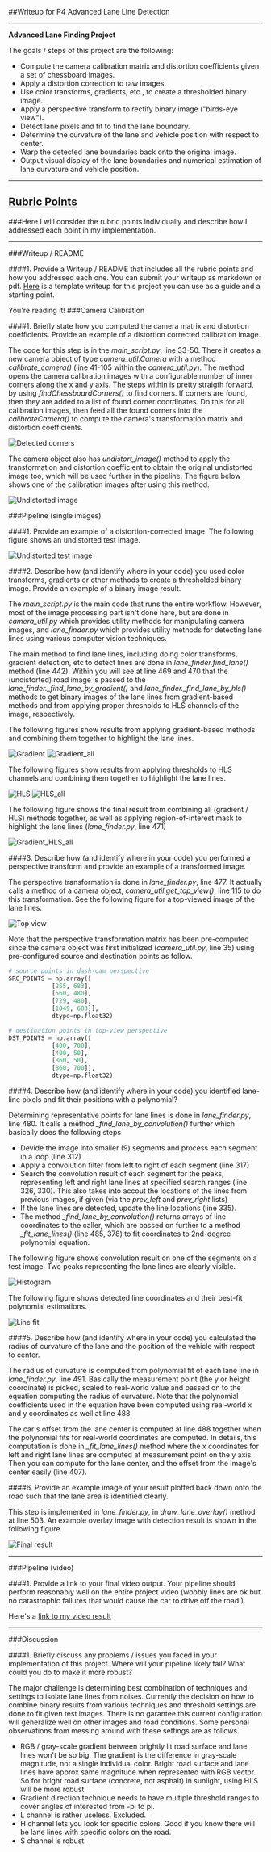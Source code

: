 ##Writeup for P4 Advanced Lane Line Detection

---

**Advanced Lane Finding Project**

The goals / steps of this project are the following:

* Compute the camera calibration matrix and distortion coefficients given a set of chessboard images.
* Apply a distortion correction to raw images.
* Use color transforms, gradients, etc., to create a thresholded binary image.
* Apply a perspective transform to rectify binary image ("birds-eye view").
* Detect lane pixels and fit to find the lane boundary.
* Determine the curvature of the lane and vehicle position with respect to center.
* Warp the detected lane boundaries back onto the original image.
* Output visual display of the lane boundaries and numerical estimation of lane curvature and vehicle position.

---

## [Rubric Points](https://review.udacity.com/#!/rubrics/571/view)
###Here I will consider the rubric points individually and describe how I addressed each point in my implementation.  

---
###Writeup / README

####1. Provide a Writeup / README that includes all the rubric points and how you addressed each one.  You can submit your writeup as markdown or pdf.  [Here](https://github.com/udacity/CarND-Advanced-Lane-Lines/blob/master/writeup_template.md) is a template writeup for this project you can use as a guide and a starting point.  

You're reading it!
###Camera Calibration

####1. Briefly state how you computed the camera matrix and distortion coefficients. Provide an example of a distortion corrected calibration image.

The code for this step is in the *main_script.py*, line 33-50. There it creates a new camera object of type *camera_util.Camera* with a method *calibrate_camera()* (line 41-105 within the *camera_util.py*). The method opens the camera calibration images with a configurable number of inner corners along the x and y axis. The steps within is pretty straigth forward, by using *findChessboardCorners()* to find corners. If corners are found, then they are added to a list of found corner coordinates. Do this for all calibration images, then feed all the found corners into the *calibrateCamera()* to compute the camera's transformation matrix and distortion coefficients.

![Detected corners](output_images/1_camera_cal_corners.jpg)

The camera object also has *undistort_image()* method to apply the transformation and distortion coefficient to obtain the original undistorted image too, which will be used further in the pipeline. The figure below shows one of the calibration images after using this method.

![Undistorted image](output_images/1_camera_cal_corrected.png)

###Pipeline (single images)

####1. Provide an example of a distortion-corrected image.
The following figure shows an undistorted test image.

![Undistorted test image](output_images/figure_1_undistorted.png)

####2. Describe how (and identify where in your code) you used color transforms, gradients or other methods to create a thresholded binary image.  Provide an example of a binary image result.

The *main_script.py* is the main code that runs the entire workflow. However, most of the image processing part isn't done here, but are done in *camera_util.py* which provides utility methods for manipulating camera images, and *lane_finder.py* which provides utility methods for detecting lane lines using various computer vision techniques.

The main method to find lane lines, including doing color transforms, gradient detection, etc to detect lines are done in *lane_finder.find_lane()* method (line 442). Within you will see at line 469 and 470 that the (undistorted) road image is passed to the *lane_finder._find_lane_by_gradient()* and *lane_finder._find_lane_by_hls()* methods to get binary images of the lane lines from gradient-based methods and from applying proper thresholds to HLS channels of the image, respectively.

The following figures show results from applying gradient-based methods and combining them together to highlight the lane lines.

![Gradient](output_images/figure_1.png)
![Gradient_all](output_images/figure_2.png)

The following figures show results from applying thresholds to HLS channels and combining them together to highlight the lane lines.

![HLS](output_images/figure_3.png)
![HLS_all](output_images/figure_4.png)

The following figure shows the final result from combining all (gradient / HLS) methods together, as well as applying region-of-interest mask to highlight the lane lines (*lane_finder.py*, line 471)

![Gradient_HLS_all](output_images/figure_5.png)

####3. Describe how (and identify where in your code) you performed a perspective transform and provide an example of a transformed image.

The perspective transformation is done in *lane_finder.py*, line 477. It actually calls a method of a camera object, *camera_util.get_top_view()*, line 115 to do this transformation. See the following figure for a top-viewed image of the lane lines.

![Top view](output_images/figure_6.png)

Note that the perspective transformation matrix has been pre-computed since the camera object was first initialized (*camera_util.py*, line 35) using pre-configured source and destination points as follow.

```python
# source points in dash-cam perspective
SRC_POINTS = np.array([
            [265, 683],
            [560, 480],
            [729, 480],
            [1049, 683]],
            dtype=np.float32)

# destination points in top-view perspective
DST_POINTS = np.array([
            [400, 700],
            [400, 50],
            [860, 50],
            [860, 700]],
            dtype=np.float32)
```

####4. Describe how (and identify where in your code) you identified lane-line pixels and fit their positions with a polynomial?

Determining representative points for lane lines is done in *lane_finder.py*, line 480. It calls a method *_find_lane_by_convolution()* further which basically does the following steps

- Devide the image into smaller (9) segments and process each segment in a loop (line 312)
- Apply a convolution filter from left to right of each segment (line 317)
- Search the convolution result of each segment for the peaks, representing left and right lane lines at specified search ranges (line 326, 330). This also takes into accout the locations of the lines from previous images, if given (via the *prev_left* and *prev_right* lists)
- If the lane lines are detected, update the line locations (line 335).
- The method *_find_lane_by_convolution()* returns arrays of line coordinates to the caller, which are passed on further to a method *_fit_lane_lines()* (line 485, 378) to fit coordinates to 2nd-degree polynomial equation.

The following figure shows convolution result on one of the segments on a test image. Two peaks representing the lane lines are clearly visible.

![Histogram](output_images/figure_7.png)

The following figure shows detected line coordinates and their best-fit polynomial estimations.

![Line fit](output_images/figure_9.png)

####5. Describe how (and identify where in your code) you calculated the radius of curvature of the lane and the position of the vehicle with respect to center.

The radius of curvature is computed from polynomial fit of each lane line in *lane_finder.py*, line 491. Basically the measurement point (the y or height coordinate) is picked, scaled to real-world value and passed on to the equation computing the radius of curvature. Note that the polynomial coefficients used in the equation have been computed using real-world x and y coordinates as well at line 488. 

The car's offset from the lane center is computed at line 488 together when the polynomial fits for real-world coordinates are computed. In details, this computation is done in *_fit_lane_lines()* method where the x coordinates for left and right lane lines are computed at measurement point on the y axis. Then you can compute for the lane center, and the offset from the image's center easily (line 407).

####6. Provide an example image of your result plotted back down onto the road such that the lane area is identified clearly.

This step is implemented in *lane_finder.py*, in *draw_lane_overlay()* method at line 503. An example overlay image with detection result is shown in the following figure.

![Final result](output_images/figure_11.png)

---

###Pipeline (video)

####1. Provide a link to your final video output.  Your pipeline should perform reasonably well on the entire project video (wobbly lines are ok but no catastrophic failures that would cause the car to drive off the road!).

Here's a [link to my video result](./project_video.mp4)

---

###Discussion

####1. Briefly discuss any problems / issues you faced in your implementation of this project.  Where will your pipeline likely fail?  What could you do to make it more robust?

The major challenge is determining best combination of techniques and settings to isolate lane lines from noises. Currently the decision on how to combine binary results from various techniques and threshold settings are done to fit given test images. There is no garantee this current configuration will generalize well on other images and road conditions. Some personal observations from messing around with these settings are as follows.

* RGB / gray-scale gradient between brightly lit road surface and lane lines won't be so big. The gradient is the difference in gray-scale magnitude, not a single individual color. Bright road surface and lane lines have approx same magnitude when represented with RGB vector. So for bright road surface (concrete, not asphalt) in sunlight, using HLS will be more robust.
* Gradient direction technique needs to have multiple threshold ranges to cover angles of interested from -pi to pi. 
* L channel is rather useless. Excluded.
* H channel lets you look for specific colors. Good if you know there will be lane lines with specific colors on the road.
* S channel is robust.
